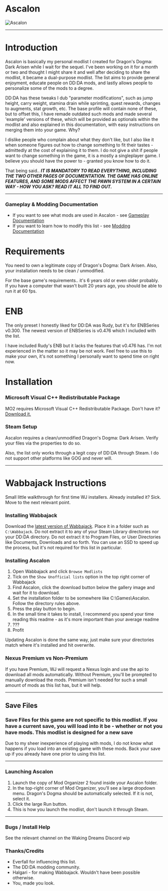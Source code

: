 # Ascalon

![Ascalon](https://i.imgur.com/x2iNtQx.png)

---

# Introduction

Ascalon is basically my personal modlist I created for Dragon's Dogma: Dark Arisen while I wait for the sequel. I've been working on it for a month or two and thought I might share it and well after deciding to share the modlist, it became a dual-purpose modlist. The list aims to provide general enjoyment, educate people on DD:DA mods, and lastly allows people to personalize some of the mods to a degree.

DD:DA has these tweaks I dub "parameter modifications", such as jump height, carry weight, stamina drain while sprinting, quest rewards, changes to augments, stat growth, etc. The base profile will contain none of these, but to offset this, I have remade outdated such mods and made several 'example' versions of these, which will be provided as optionals within the modlist and also explained in this documentation, with easy instructions on merging them into your game. Why?

I dislike people who complain about what they don't like, but I also like it when someone figures out how to change something to fit their tastes - admittedly at the cost of explaining it to them. I do not give a shit if people want to change something in the game, it is a mostly a singleplayer game. I believe you should have the power to - granted you know how to do it.

That being said.. ***IT IS MANDATORY TO READ EVERYTHING, INCLUDING THE TWO OTHER PAGES OF DOCUMENTATION. THE GAME HAS ONLINE FEATURES, AND SOME MODS AFFECT THE PAWN SYSTEM IN A CERTAIN WAY - HOW YOU ASK? READ IT ALL TO FIND OUT.***

---

### Gameplay & Modding Documentation

- If you want to see what mods are used in Ascalon - see [Gameplay Documentation](link)
- If you want to learn how to modify this list - see [Modding Documentation](link)

# Requirements 

You need to own a legitimate copy of Dragon's Dogma: Dark Arisen. Also, your installation needs to be clean / unmodified. 

For the base game's requirements.. it's 6 years old or even older probably. If you have a computer that wasn't built 20 years ago, you should be able to run it at 60 fps.

# ENB

The only preset I honestly liked for DD:DA was Rudy, but it's for ENBSeries v0.300. The newest version of ENBSeries is v0.476 which I included with the list. 

I have included Rudy's ENB but it lacks the features that v0.476 has. I'm not experienced in the matter so it may be not work. Feel free to use this to make your own, it's not something I personally want to spend time on right now.

# Installation

### Microsoft Visual C++ Redistributable Package

MO2 requires Microsoft Visual C++ Redistributable Package. Don't have it? [Download it.](https://aka.ms/vs/16/release/vc_redist.x64.exe)

### Steam Setup

Ascalon requires a clean/unmodified Dragon's Dogma: Dark Arisen. Verify your files via the properties to do so.

Also, the list only works through a legit copy of DD:DA through Steam. I do not support other platforms like GOG and never will.

---

# Wabbajack Instructions

Small little walkthrough for first time WJ installers. Already installed it? Sick. Move to the next relevant point.

### Installing Wabbajack

Download the [latest version of Wabbajack](https://github.com/wabbajack-tools/wabbajack/releases). Place it in a folder such as `C:\Wabbajack`. Do not extract it to any of your Steam Library directories nor your DD:DA directory. Do not extract it to Program Files, or User Directories like Documents, Downloads and so forth. You can use an SSD to speed up the process, but it's not required for this list in particular.

### Installing Ascalon 

1. Open Wabbajack and click `Browse Modlists`
2. Tick on the `Show Unofficial lists` option in the top right corner of Wabbajack
3. Find Ascalon, click the download button below the gallery image and wait for it to download.
4. Set the installation folder to be somewhere like C:\Games\Ascalon. Follow the directory rules above.
5. Press the play button to begin.
6. In the small time it takes to install, I recommend you spend your time reading this readme - as it's more important than your average readme
7. ???
8. Profit

Updating Ascalon is done the same way, just make sure your directories match where it's installed and hit overwrite.

### Nexus Premium vs Non-Premium

If you have Premium, WJ will request a Nexus login and use the api to download all mods automatically. Without Premium, you'll be prompted to manually download the mods. Premium isn't needed for such a small amount of mods as this list has, but it will help.

---

## Save Files

### **Save Files for this game are not specific to this modlist. If you have a current save, you will load into it be - whether or not you have mods. This modlist is designed for a new save**

Due to my sheer inexperience of playing with mods, I do not know what happens if you load into an existing game with these mods. Back your save up if you already have one prior to using this list.


---

### Launching Ascalon

1. Launch the copy of Mod Organizer 2 found inside your Ascalon folder.
2. In the top-right corner of Mod Organizer, you’ll see a large dropdown menu. Dragon's Dogma should be automatically selected. If it is not, select it.
3. Click the large Run button.
4. This is how you launch the modlist, don't launch it through Steam.

---

### Bugs / Install Help

See the relevant channel on the Waking Dreams Discord wip

### Thanks/Credits

- Everfall for influencing this list.
- The DD:DA modding community.
- Halgari - for making Wabbajack. Wouldn't have been possible otherwise.
- You, made you look.
